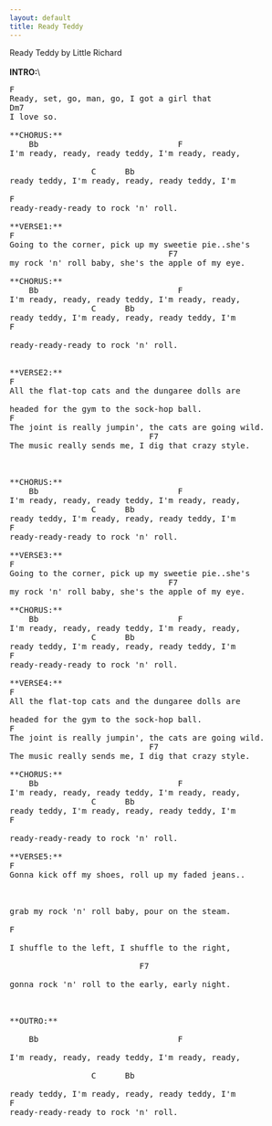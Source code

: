 ```yaml
---
layout: default
title: Ready Teddy
---
```

Ready Teddy by Little Richard\
\
**INTRO:**\
<pre>
F                   
Ready, set, go, man, go, I got a girl that 
Dm7
I love so.

**CHORUS:**
    Bb                             F
I'm ready, ready, ready teddy, I'm ready, ready, <br>
                 C      Bb 
ready teddy, I'm ready, ready, ready teddy, I'm <br>
F
ready-ready-ready to rock 'n' roll.

**VERSE1:**
F
Going to the corner, pick up my sweetie pie..she's 
                                 F7
my rock 'n' roll baby, she's the apple of my eye.

**CHORUS:**
    Bb                             F
I'm ready, ready, ready teddy, I'm ready, ready, 
                 C      Bb
ready teddy, I'm ready, ready, ready teddy, I'm
F<br>
ready-ready-ready to rock 'n' roll.
 <br>
**VERSE2:**
F
All the flat-top cats and the dungaree dolls are

headed for the gym to the sock-hop ball.
F
The joint is really jumpin', the cats are going wild.
                             F7
The music really sends me, I dig that crazy style.<br>
 <br>
**CHORUS:**
    Bb                             F
I'm ready, ready, ready teddy, I'm ready, ready,
                 C      Bb
ready teddy, I'm ready, ready, ready teddy, I'm
F
ready-ready-ready to rock 'n' roll.

**VERSE3:**
F
Going to the corner, pick up my sweetie pie..she's 
                                 F7
my rock 'n' roll baby, she's the apple of my eye.

**CHORUS:**
    Bb                             F
I'm ready, ready, ready teddy, I'm ready, ready,
                 C      Bb
ready teddy, I'm ready, ready, ready teddy, I'm
F
ready-ready-ready to rock 'n' roll.

**VERSE4:**
F
All the flat-top cats and the dungaree dolls are 

headed for the gym to the sock-hop ball.
F
The joint is really jumpin', the cats are going wild.
                             F7
The music really sends me, I dig that crazy style.

**CHORUS:**
    Bb                             F
I'm ready, ready, ready teddy, I'm ready, ready, 
                 C      Bb
ready teddy, I'm ready, ready, ready teddy, I'm 
F<br>
ready-ready-ready to rock 'n' roll.
 
**VERSE5:**
F
Gonna kick off my shoes, roll up my faded jeans..<br>
 <br>
grab my rock 'n' roll baby, pour on the steam.<br>
F<br>
I shuffle to the left, I shuffle to the right,<br>
                           F7<br>
gonna rock 'n' roll to the early, early night.<br>
 <br>
**OUTRO:**<br>
    Bb                             F<br>
I'm ready, ready, ready teddy, I'm ready, ready, <br>
                 C      Bb<br>
ready teddy, I'm ready, ready, ready teddy, I'm
F
ready-ready-ready to rock 'n' roll.
</pre>
